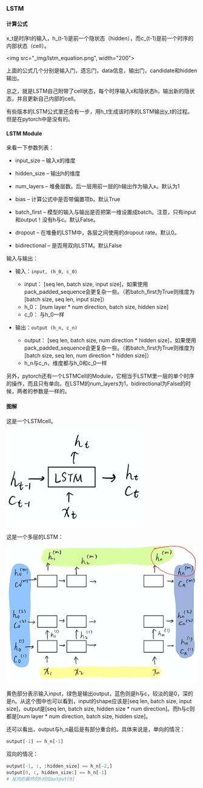 ### LSTM


#### 计算公式

x_t是时序t的输入，h_(t-1)是前一个隐状态（hidden），而c_(t-1)是前一个时序的内部状态（cell）。

<!-- ![公式](_img/lstm_equation.png | width=200) -->
<img src="_img/lstm_equation.png", width="200">

<!-- 额，好像公式编辑一时半会儿弄不好orz -->

上面的公式几个分别是输入门，遗忘门，data信息，输出门，candidate和hidden输出。

总之，就是LSTM自己附带了cell状态，每个时序输入x和隐状态h，输出新的隐状态，并且更新自己内部的cell。

有些版本的LSTM公式里还会有一步，用h_t生成该时序的LSTM输出y_t的过程。但是在pytorch中是没有的。

#### LSTM Module

来看一下参数列表：
- input_size – 输入x的维度

- hidden_size – 输出h的维度

- num_layers – 堆叠层数。后一层用前一层的h输出作为输入x。默认为1

- bias – 计算公式中是否带偏置项b。默认True

- batch_first – 模型的输入与输出是否把第一维设置成batch。注意，只有input和output！没有h与c。默认False。

- dropout – 在堆叠的LSTM中，各层之间使用的dropout rate。默认0。

- bidirectional – 是否用双向LSTM。默认False

输入与输出：

- 输入：`input, (h_0, c_0)`
    - input： [seq len, batch size, input size]，如果使用pack_padded_sequence会更复杂一些。（若batch_first为True则维度为[batch size, seq len, input size]）
    - h_0： [num layer * num direction, batch size, hidden size]
    - c_0： 与h_0一样

- 输出：`output (h_n, c_n)`
    - output： [seq len, batch size, num direction * hidden size]，如果使用pack_padded_sequence会更复杂一些。（若batch_first为True则维度为[batch size, seq len, num direction * hidden size]）
    - h_n与c_n，维度都与h_0和c_0一样

另外，pytorch还有一个LSTMCell的Module，它相当于LSTM里一层的单个时序的操作，而且只有单向。在LSTM的num_layers为1，bidirectional为False的时候，两者的参数是一样的。

#### 图解

这是一个LSTMcell。

![LSTMcell](_img/lstm_cell.png)

这是一个多层的LSTM：

![LSTM](_img/lstm.png)

黄色部分表示输入input，绿色是输出output，蓝色则是h与c，较淡的是0，深的是n。从这个图中也可以看到，input的shape应该是[seq len, batch size, input size]，output是[seq len, batch size, hidden size * num direction]。而h与c则都是[num layer * num direction, batch size, hidden size]。

还可以看出，output与h_n最后是有部分重合的。具体来说是，单向的情况：

```python
output[-1] == h_n[-1]
```

双向的情况：
```python
output[-1, :, :hidden_size] == h_n[-2,]
output[0, :, hidden_size:] == h_n[-1]
# 反向的最终的h对应output[0]
```

<!-- 还应该写一下encoder的h在decoder怎么用，还有pack之类的 -->

